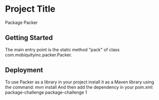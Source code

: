 # Project Title
Package Packer
## Getting Started
The main entry point is the static method "pack" of class com.mobiquityinc.packer.Packer.
## Deployment
To use Packer as a library in your project install it as a Maven library using the command: mvn install
And then add the dependency in your pom.xml:
<dependency>
  <groupId>package-challenge</groupId>
  <artifactId>package-challenge</artifactId>
  <version>1</version>
</dependency>